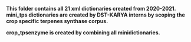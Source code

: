 **This folder contains all 21 xml dictionaries created from 2020-2021. mini_tps dictionaries are created by DST-KARYA interns by scoping the crop specific terpenes synthase corpus.**

**crop_tpsenzyme is created by combining all minidictionaries.** 

